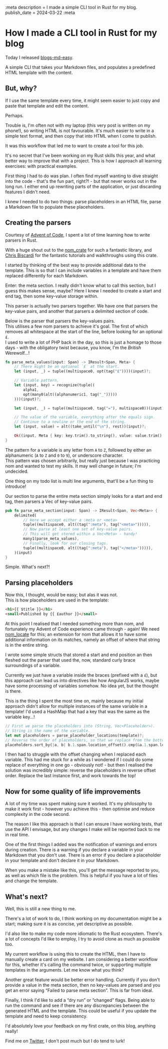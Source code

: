 :meta
description = I made a simple CLI tool in Rust for my blog.
publish_date = 2024-03-22
:meta
# How I made a CLI tool in Rust for my blog
Today I released [blogs-md-easy](https://crates.io/crates/blogs-md-easy).  

A simple CLI that takes your Markdown files, and populates a predefined HTML template with the content.

## But, why?

If I use the same template every time, it might seem easier to just copy and paste that template and edit the content.

Perhaps.

Trouble is, I'm often not with my laptop (this very post is written on my phone!), so writing HTML is not favourable. It's much easier to write in a simple text format, and then copy that into HTML when I come to publish.

It was this workflow that led me to want to create a tool for this job. 

It's no secret that I've been working on my Rust skills this year, and what better way to improve that with a project. This is how I approach all learning exercises: with practical examples.

First thing I had to do was plan. I often find myself wanting to dive straight into the code - that's the fun part, right?! - but that never works out in the long run. I either end up rewriting parts of the application, or just discarding features I didn't need.

I knew I needed to do two things: parse placeholders in an HTML file, parse a Markdown file to populate these placeholders.

## Creating the parsers

Courtesy of [Advent of Code](https://adventofcode.com), I spent a lot of time learning how to write parsers in Rust.

With a huge shout out to the [nom_crate](https://crates.io/crates/nom) for such a fantastic library, and [Chris Biscardi](https://youtube.com/@chrisbiscardi) for the fantastic tutorials and walkthroughs using this crate.

I started by thinking of the best way to provide additional data to the template. This is so that I can include variables in a template and have them replaced differently for each Markdown.

Enter: the meta section. I really didn't know what to call this section, but I guess this makes sense, maybe? Here I knew I needed to create a start and end tag, then some key-value storage within.

This parser is actually two parsers together. We have one that parsers the key-value pairs, and another that parsers a delimited section of code.

Below is the parser that parsers the key-values pairs.  
This utilises a few nom parsers to achieve it's goal. The first of which removes all whitespace at the start of the line, before looking for an optional `£`.  
I used to write a lot of PHP back in the day, so this is just a homage to those days - with the obligatory twist because, you know, I'm the _British_ Werewolf...!

```rust
fn parse_meta_values(input: Span) -> IResult<Span, Meta> {
    // There might be an optional `£` at the start.
    let (input, _) = tuple((multispace0, opt(tag("£"))))(input)?;

    // Variable pattern.
    let (input, key) = recognize(tuple((
        alpha1,
        opt(many0(alt((alphanumeric1, tag("_")))))
    )))(input)?;

    let (input, _) = tuple((multispace0, tag("="), multispace0))(input)?;

    // The value of the variable, everything after the equals sign.
    // Continue to a newline or the end of the string.
    let (input, value) = alt((take_until("\n"), rest))(input)?;

    Ok((input, Meta { key: key.trim().to_string(), value: value.trim().to_string() }))
}
```

The pattern for a variable is any letter from `A` to `Z`, followed by either an alphanumeric (`A` to `Z` and `0` to `9`), or underscore character.  
This pattern was chosen arbitrarily, but really just because I was practicing nom and wanted to test my skills. It may well change in future; I'm undecided.

One thing on my todo list is multi line arguments, that'll be a fun thing to introduce!

Our section to parse the entire meta section simply looks for a start and end tag, then parsers a Vec of key-value pairs.

```rust
pub fn parse_meta_section(input: Span) -> IResult<Span, Vec<Meta>> {
    delimited(
        // Here we accept either a :meta or <meta>
        tuple((multispace0, alt((tag(":meta"), tag("<meta>"))))),
        // Now parse at least one set of key-value pairs.
        // This will get stored within a Vec<Meta> - handy!
        many1(parse_meta_values),
        // Finally, look for our closing tags.
        tuple((multispace0, alt((tag(":meta"), tag("</meta>"))))),
    )(input)
}
```

Simple. What's next?!

## Parsing placeholders

Now this, I thought, would be easy; but alas it was not.  
This is how placeholders are used in the template:

```html
<h1>{{ $title }}</h1>
<small>Published by {{ £author }}</small>
```

At this point I realised that I needed something more than nom, and fortunately my Advent of Code experience came through - again! We need [nom_locate](https://crates.io/crates/nom_locate) for this; an extension for nom that allows it to have some additional information on its matches, namely an offset of where that string is in the entire string.

I wrote some simple structs that stored a start and end position an then fleshed out the parser that used the, now, standard curly brace surroundings of a variable.

Currently we just have a variable inside the braces (prefixed with a `£`), but this approach can lead us into directives like how AngularJS works, maybe have some processing of variables somehow. No idea yet, but the thought is there.

This is the thing I spent the most time on, mainly because my initial approach didn't allow for multiple instances of the same variable in a template! I'd used a HashMap that had a key that was the same as the variable key…!

```rust
// First we parse the placeholders into (String, Vec<Placeholder>).
// String is the name of the variable.
let mut placeholders = parse_placeholder_locations(template)?;
// Reverse the order of placeholders, so that we replace from the bottom to top!
placeholders.sort_by(|a, b| b.1.span.location_offset().cmp(&a.1.span.location_offset()));
```

I then had to struggle with the offset changing when I replaced each variable. This had me stuck for a while as I wondered if I could do some replace of everything in one go - obviously not! - but then I realised the solution was incredibly simple: reverse the placeholders in reverse offset order. Replace the last instance first, and work towards the top!

## Now for some quality of life improvements

A lot of my time was spent making sure it worked. It's my philosophy to make it work first - however you achieve this - then optimise and reduce complexity in the code second.

The reason I like this approach is that I can ensure I have working tests, that use the API I envisage, but any changes I make will be reported back to me in real time.

One of the first things I added was the notification of warnings and errors during creation. There is a warning if you declare a variable in your Markdown that you don't use. There is an error if you declare a placeholder in your template and don't declare it in your Markdown.

When you make a mistake like this, you'll get the message reported to you, as well as which file is the problem. This is helpful if you have a lot of files and change the template.

## What's next?

Well, this is still a new thing to me.  

There's a lot of work to do, I think working on my documentation might be a start; making sure it is as concise, yet descriptive as possible.

I'd also like to make my code more idiomatic to the Rust ecosystem. There's a lot of concepts I'd like to employ, I try to avoid clone as much as possible too.

My current workflow is using this to create the HTML, then I have to manually create a card on my website. I am considering a better workflow for this, whether it's calling the command twice, or supporting multiple templates in the arguments. Let me know what you think?

Another great feature would be better error handling. Currently if you don't provide a value in the meta section, then no key-values are parsed and you get an error saying “Failed to parse meta section”. This is far from ideal.

Finally, I think I'd like to add a “dry run” or “changed” flags. Being able to run the command and see if there are any discrepancies between the generated HTML and the template. This could be useful if you update the template and need to keep consistency.

I'd absolutely love your feedback on my first crate, on this blog, anything really!

Find me on [Twitter](https://twitter.com/britwerewolf), I don't post much but I do tend to lurk!
